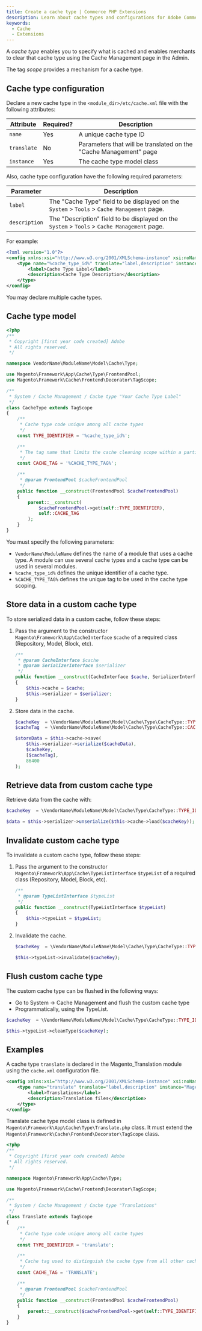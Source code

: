```yaml
---
title: Create a cache type | Commerce PHP Extensions
description: Learn about cache types and configurations for Adobe Commerce and Magento Open Source extensions.
keywords:
  - Cache
  - Extensions
---
```


A *cache type* enables you to specify what is cached and enables merchants to clear that cache type using the Cache Management page in the Admin.

The tag *scope* provides a mechanism for a cache type.

## Cache type configuration

Declare a new cache type in the `<module_dir>/etc/cache.xml` file with the following attributes:

| Attribute | Required? | Description |
| --- | --- | --- |
| `name` | Yes | A unique cache type ID |
| `translate` | No | Parameters that will be translated on the "Cache Management" page |
| `instance` | Yes | The cache type model class |

Also, cache type configuration have the following required parameters:

| Parameter | Description |
| --- | --- |
| `label` | The "Cache Type" field to be displayed on the `System` > `Tools` > `Cache Management` page. |
| `description` | The "Description" field to be displayed on the `System` > `Tools` > `Cache Management` page. |

For example:

```xml
<?xml version="1.0"?>
<config xmlns:xsi="http://www.w3.org/2001/XMLSchema-instance" xsi:noNamespaceSchemaLocation="urn:magento:framework:Cache/etc/cache.xsd">
    <type name="%cache_type_id%" translate="label,description" instance="VendorName\ModuleName\Model\Cache\Type\CacheType">
        <label>Cache Type Label</label>
        <description>Cache Type Description</description>
    </type>
</config>
```

You may declare multiple cache types.

## Cache type model

```php
<?php
/**
 * Copyright [first year code created] Adobe
 * All rights reserved.
 */

namespace VendorName\ModuleName\Model\Cache\Type;

use Magento\Framework\App\Cache\Type\FrontendPool;
use Magento\Framework\Cache\Frontend\Decorator\TagScope;

/**
 * System / Cache Management / Cache type "Your Cache Type Label"
 */
class CacheType extends TagScope
{
    /**
     * Cache type code unique among all cache types
     */
    const TYPE_IDENTIFIER = '%cache_type_id%';

    /**
     * The tag name that limits the cache cleaning scope within a particular tag
     */
    const CACHE_TAG = '%CACHE_TYPE_TAG%';

    /**
     * @param FrontendPool $cacheFrontendPool
     */
    public function __construct(FrontendPool $cacheFrontendPool)
    {
        parent::__construct(
            $cacheFrontendPool->get(self::TYPE_IDENTIFIER),
            self::CACHE_TAG
        );
    }
}
```

You must specify the following parameters:

*  `VendorName\ModuleName` defines the name of a module that uses a cache type. A module can use several cache types and a cache type can be used in several modules.
*  `%cache_type_id%` defines the unique identifier of a cache type.
*  `%CACHE_TYPE_TAG%` defines the unique tag to be used in the cache type scoping.

## Store data in a custom cache type

To store serialized data in a custom cache, follow these steps:

1. Pass the argument to the constructor `Magento\Framework\App\CacheInterface` `$cache` of a required class (Repository, Model, Block, etc).

    ```php
    /**
     * @param CacheInterface $cache
     * @param SerializerInterface $serializer
     */
    public function __construct(CacheInterface $cache, SerializerInterface $serializer)
    {
        $this->cache = $cache;
        $this->serializer = $serializer;
    }
    ```

1. Store data in the cache.

    ```php
    $cacheKey  = \VendorName\ModuleName\Model\Cache\Type\CacheType::TYPE_IDENTIFIER;
    $cacheTag  = \VendorName\ModuleName\Model\Cache\Type\CacheType::CACHE_TAG;

    $storeData = $this->cache->save(
        $this->serializer->serialize($cacheData),
        $cacheKey,
        [$cacheTag],
        86400
    );
    ```

## Retrieve data from custom cache type

Retrieve data from the cache with:

```php
$cacheKey  = \VendorName\ModuleName\Model\Cache\Type\CacheType::TYPE_IDENTIFIER;

$data = $this->serializer->unserialize($this->cache->load($cacheKey));
```

## Invalidate custom cache type

To invalidate a custom cache type, follow these steps:

1. Pass the argument to the constructor `Magento\Framework\App\Cache\TypeListInterface` `$typeList` of a required class (Repository, Model, Block, etc).

    ```php
    /**
     * @param TypeListInterface $typeList
     */
    public function __construct(TypeListInterface $typeList)
    {
        $this->typeList = $typeList;
    }
    ```

1. Invalidate the cache.

    ```php
    $cacheKey  = \VendorName\ModuleName\Model\Cache\Type\CacheType::TYPE_IDENTIFIER;

    $this->typeList->invalidate($cacheKey);
    ```

## Flush custom cache type

The custom cache type can be flushed in the following ways:

*  Go to System -> Cache Management and flush the custom cache type
*  Programmatically, using the TypeList.

```php
$cacheKey  = \VendorName\ModuleName\Model\Cache\Type\CacheType::TYPE_IDENTIFIER;

$this->typeList->cleanType($cacheKey);
```

[tagscope]: https://github.com/magento/magento2/blob/2.4/lib/internal/Magento/Framework/Cache/Frontend/Decorator/TagScope.php
[type]: https://github.com/magento/magento2/blob/2.4/app/code/Magento/Customer/Model/Cache/Type/Notification.php

## Examples

A cache type `translate` is declared in the Magento_Translation module using the `cache.xml` configuration file.

```xml
<config xmlns:xsi="http://www.w3.org/2001/XMLSchema-instance" xsi:noNamespaceSchemaLocation="urn:magento:framework:Cache/etc/cache.xsd">
    <type name="translate" translate="label,description" instance="Magento\Framework\App\Cache\Type\Translate">
        <label>Translations</label>
        <description>Translation files</description>
    </type>
</config>
```

Translate cache type model class is defined in `Magento\Framework\App\Cache\Type\Translate.php` class. It must extend the `Magento\Framework\Cache\Frontend\Decorator\TagScope` class.

```php
<?php
/**
 * Copyright [first year code created] Adobe
 * All rights reserved.
 */

namespace Magento\Framework\App\Cache\Type;

use Magento\Framework\Cache\Frontend\Decorator\TagScope;

/**
 * System / Cache Management / Cache type "Translations"
 */
class Translate extends TagScope
{
    /**
     * Cache type code unique among all cache types
     */
    const TYPE_IDENTIFIER = 'translate';

    /**
     * Cache tag used to distinguish the cache type from all other caches
     */
    const CACHE_TAG = 'TRANSLATE';

    /**
     * @param FrontendPool $cacheFrontendPool
     */
    public function __construct(FrontendPool $cacheFrontendPool)
    {
        parent::__construct($cacheFrontendPool->get(self::TYPE_IDENTIFIER), self::CACHE_TAG);
    }
}
```
